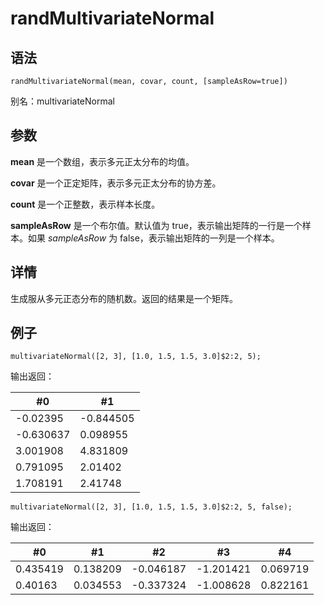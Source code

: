 # randMultivariateNormal

## 语法

`randMultivariateNormal(mean, covar, count, [sampleAsRow=true])`

别名：multivariateNormal

## 参数

**mean** 是一个数组，表示多元正太分布的均值。

**covar** 是一个正定矩阵，表示多元正太分布的协方差。

**count** 是一个正整数，表示样本长度。

**sampleAsRow** 是一个布尔值。默认值为 true，表示输出矩阵的一行是一个样本。如果 *sampleAsRow* 为
false，表示输出矩阵的一列是一个样本。

## 详情

生成服从多元正态分布的随机数。返回的结果是一个矩阵。

## 例子

```
multivariateNormal([2, 3], [1.0, 1.5, 1.5, 3.0]$2:2, 5);
```

输出返回：

| #0 | #1 |
| --- | --- |
| -0.02395 | -0.844505 |
| -0.630637 | 0.098955 |
| 3.001908 | 4.831809 |
| 0.791095 | 2.01402 |
| 1.708191 | 2.41748 |

```
multivariateNormal([2, 3], [1.0, 1.5, 1.5, 3.0]$2:2, 5, false);
```

输出返回：

| #0 | #1 | #2 | #3 | #4 |
| --- | --- | --- | --- | --- |
| 0.435419 | 0.138209 | -0.046187 | -1.201421 | 0.069719 |
| 0.40163 | 0.034553 | -0.337324 | -1.008628 | 0.822161 |

